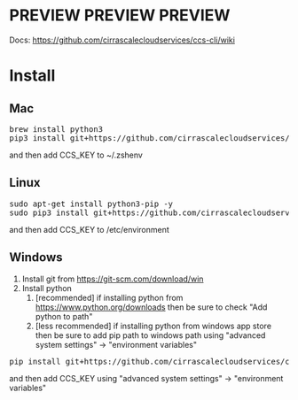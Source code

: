 # PREVIEW PREVIEW PREVIEW

Docs: https://github.com/cirrascalecloudservices/ccs-cli/wiki

# Install

## Mac

<pre>
brew install python3
pip3 install git+https://github.com/cirrascalecloudservices/ccs-cli --force-reinstall
</pre>

and then add CCS_KEY to ~/.zshenv

## Linux

<pre>
sudo apt-get install python3-pip -y
sudo pip3 install git+https://github.com/cirrascalecloudservices/ccs-cli --force-reinstall
</pre>

and then add CCS_KEY to /etc/environment

## Windows

1. Install git from https://git-scm.com/download/win
2. Install python
   1. [recommended] if installing python from https://www.python.org/downloads then be sure to check "Add python to path"
   1. [less recommended] if installing python from windows app store then be sure to add pip path to windows path using "advanced system settings" -> "environment variables"

<pre>
pip install git+https://github.com/cirrascalecloudservices/ccs-cli --force-reinstall
</pre>

and then add CCS_KEY using "advanced system settings" -> "environment variables"

